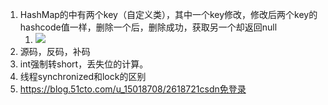 1. HashMap的中有两个key（自定义类），其中一个key修改，修改后两个key的hashcode值一样，删除一个后，删除成功，获取另一个却返回null
   1. ![](https://mynotepicbed.oss-cn-beijing.aliyuncs.com/img/image-20211128213915274.png)
2. 源码，反码，补码
3. int强制转short，丢失位的计算。
3. 线程synchronized和lock的区别
3. https://blog.51cto.com/u_15018708/2618721csdn免登录


